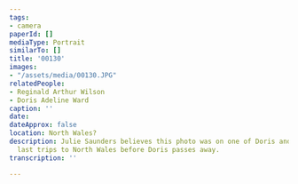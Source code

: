 ```yaml
---
tags:
- camera
paperId: []
mediaType: Portrait
similarTo: []
title: '00130'
images:
- "/assets/media/00130.JPG"
relatedPeople:
- Reginald Arthur Wilson
- Doris Adeline Ward
caption: ''
date: 
dateApprox: false
location: North Wales?
description: Julie Saunders believes this photo was on one of Doris and Reginalds
  last trips to North Wales before Doris passes away.
transcription: ''

---
```


